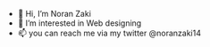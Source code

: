 - 👋 Hi, I’m Noran Zaki
- 👀 I’m interested in Web designing
- 📫 you can reach me via my twitter @noranzaki14

<!---
NoranMZAki/NoranMZAki is a ✨ special ✨ repository because its `README.md` (this file) appears on your GitHub profile.
You can click the Preview link to take a look at your changes.
--->

